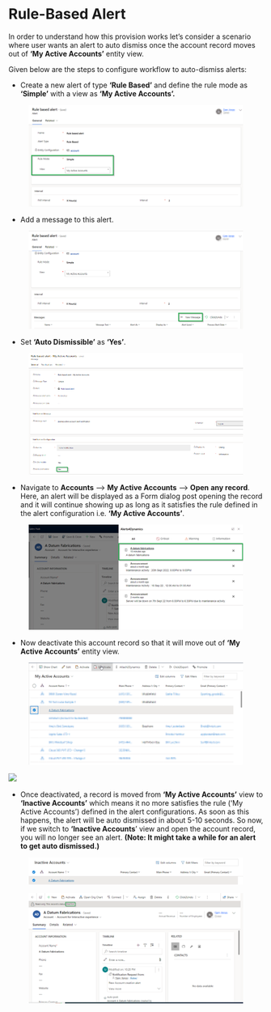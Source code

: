 # Rule-Based Alert

In order to understand how this provision works let’s consider a scenario where user wants an alert to auto dismiss once the account record moves out of **‘My Active Accounts’** entity view.

Given below are the steps to configure workflow to auto-dismiss alerts:

* Create a new alert of type **‘Rule Based’** and define the rule mode as **‘Simple’** with a view as **‘My Active Accounts’.**

<figure><img src="../../../.gitbook/assets/1 (370).png" alt=""><figcaption></figcaption></figure>

* Add a message to this alert.

<figure><img src="../../../.gitbook/assets/2 (45).png" alt=""><figcaption></figcaption></figure>

* Set **‘Auto Dismissible’** as **‘Yes’**.

<figure><img src="../../../.gitbook/assets/3 (22).png" alt=""><figcaption></figcaption></figure>

* Navigate to **Accounts** --> **My Active Accounts** --> **Open** **any record**. Here, an alert will be displayed as a Form dialog post opening the record and it will continue showing up as long as it satisfies the rule defined in the alert configuration i.e. **‘My Active Accounts’**.

<figure><img src="../../../.gitbook/assets/4 (24).png" alt=""><figcaption></figcaption></figure>

* Now deactivate this account record so that it will move out of **‘My Active Accounts’** entity view.

<figure><img src="../../../.gitbook/assets/5 (25).png" alt=""><figcaption></figcaption></figure>

![](../../../.gitbook/assets/Event\_6.png)

* Once deactivated, a record is moved from **‘My Active Accounts’** view to **‘Inactive Accounts’** which means it no more satisfies the rule (‘My Active Accounts’) defined in the alert configurations. As soon as this happens, the alert will be auto dismissed in about 5-10 seconds. So now, if we switch to **‘Inactive Accounts**’ view and open the account record, you will no longer see an alert. **(Note: It might take a while for an alert to get auto dismissed.)**

<figure><img src="../../../.gitbook/assets/7 (19).png" alt=""><figcaption></figcaption></figure>

<figure><img src="../../../.gitbook/assets/8 (7).png" alt=""><figcaption></figcaption></figure>

